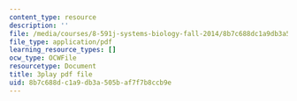 ```yaml
---
content_type: resource
description: ''
file: /media/courses/8-591j-systems-biology-fall-2014/8b7c688dc1a9db3a505baf7f7b8ccb9e_TuXFwKrWQg8.pdf
file_type: application/pdf
learning_resource_types: []
ocw_type: OCWFile
resourcetype: Document
title: 3play pdf file
uid: 8b7c688d-c1a9-db3a-505b-af7f7b8ccb9e
---
```

